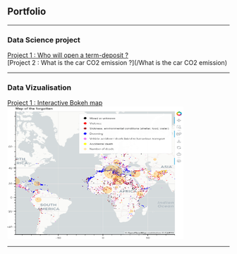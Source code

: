 ## Portfolio

---
### Data Science project
[Project 1 : Who will open a term-deposit ?](/Who_will_open_a_term_deposit)
<br>
[Project 2 : What is the car CO2 emission ?](/What is the car CO2 emission)

---
### Data Vizualisation
[Project 1 : Interactive Bokeh map](/Migrants_causes_of_death)
<img src="images/bokeh_map.PNG?raw=false" width="400" height="300"/>

---




